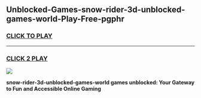 
## Unblocked-Games-snow-rider-3d-unblocked-games-world-Play-Free-pgphr
<h3>
<a href="https://premium76.site?title=snow-rider-3d-unblocked-games-world&ref=10A">CLICK TO PLAY</a></h3>
<hr>

<h3>
<a href="https://premium76.site?title=snow-rider-3d-unblocked-games-world&ref=10A">CLICK 2 PLAY</a>
  
</h3>

<a href="https://premium76.site?title=snow-rider-3d-unblocked-games-world&ref=10A"><img src="https://clearcache.store/games.png"></a>


**snow-rider-3d-unblocked-games-world games unblocked: Your Gateway to Fun and Accessible Online Gaming**
